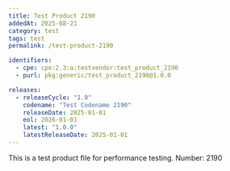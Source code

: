 ```yaml
---
title: Test Product 2190
addedAt: 2025-08-21
category: test
tags: test
permalink: /test-product-2190

identifiers:
  - cpe: cpe:2.3:a:testvendor:test_product_2190
  - purl: pkg:generic/test_product_2190@1.0.0

releases:
  - releaseCycle: "1.0"
    codename: "Test Codename 2190"
    releaseDate: 2025-01-01
    eol: 2026-01-01
    latest: "1.0.0"
    latestReleaseDate: 2025-01-01
---
```


This is a test product file for performance testing. Number: 2190
